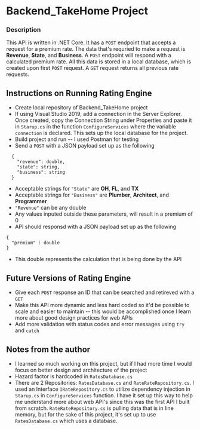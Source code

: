 # Backend_TakeHome Project

### Description
This API is written in .NET Core. It has a `POST` endpoint that accepts a request for a premium rate. The data that's requried to make a request is **Revenue**, **State**, and **Business**.  A `POST` endpoint will respond with a calculated premium rate. All this data is stored in a local database, which is created upon first `POST` request. A `GET` request returns all previous rate requests. 

## Instructions on Running Rating Engine
* Create local repository of Backend_TakeHome project 
* If using Visual Studio 2019, add a connection in the Server Explorer. Once created, copy the Connection String under Properties and paste it in `Starup.cs` in the function `ConfigureServices` where the variable `connection` is declared. This sets up the local database for the project. 
* Build project and run -- I used Postman for testing
* Send a `POST` with a JSON payload set up as the following
```
  {
    "revenue": double,
    "state": string,
    "business": string 
  }
``` 
* Acceptable strings for `"State"` are **OH**, **FL**, and **TX**
* Acceptable strings for `"Business"` are **Plumber**, **Architect**, and **Programmer**
* `"Revenue"` can be any double
* Any values inputed outside these parameters, will result in a premium of 0
* API should responsd with a JSON payload set up as the following
```
{
  "premium" : double
}
```
* This double represents the calculation that is being done by the API

## Future Versions of Rating Engine
* Give each `POST` response an ID that can be searched and retireved with a `GET`
* Make this API more dynamic and less hard coded so it'd be possible to scale and easier to maintain -- this would be accomplished once I learn more about good design practices for web APIs
* Add more validation with status codes and error messages using `try` and `catch`  

## Notes from the author 
* I learned so much working on this project, but if I had more time I would focus on better design and architecture of the project 
* Hazard factor is hardcoded in `RatesDatabase.cs`
* There are 2 Repositories: `RatesDatabase.cs` and `RateRateRepository.cs`. I used an Interface `IRateRepository.cs` to utilize dependency injection in `Starup.cs` in `ConfigureServices` function. I have it set up this way to help me understand more about web API's since this was the first API I built from scratch. `RateRateRepository.cs` is pulling data that is in line memory, but for the sake of this project, it's set up to use `RatesDatabase.cs` which uses a database.



